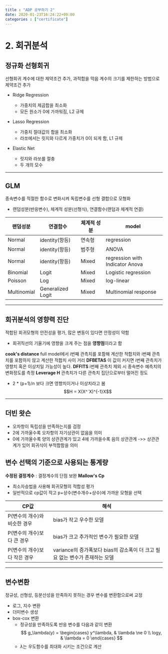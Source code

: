 ```yaml
---
title : "ADP 공부하기 2"
date: 2020-01-23T16:24:22+09:00
categories : ["certificate"]
---
```


# 2. 회귀분석

## 정규화 선형회귀
선형회귀 계수에 대한 제약조건 추가, 과적합을 막음
계수의 크기를 제한하는 방법으로 제약조건 추가

- Ridge Regression
    - 가중치의 제곱합을 최소화
    - 모든 원소가 0에 가까워짐, L2 규제

-  Lasso Regression
    - 가중치 절대값의 합을 최소화
    - 라쏘에서는 릿지와 다르게 가중치가 0이 되게 함, L1 규제

-  Elastic Net
    - 릿지와 라쏘를 절충
    - 두 개의 모수

---
## GLM
종속변수를 적절한 함수로 변화시켜 독립변수를 선형 결합으로 모형화
- 랜덤성분(반응변수), 체계적 성분(선형식), 연결함수(랜덤과 체계적 연결)

|랜덤성분|연결함수|체계적 성분|model|
|-|-|-|-|
|Normal|identity(항등)|연속형|regression|
|Normal|identity(항등)|범주형|ANOVA|
|Normal|identity(항등)|Mixed|regression with Indicator Anova|
|Binomial|Logit|Mixed|Logistic regression|
|Poisson|Log|Mixed|log-linear|
|Multinomial|Generalized Logit|Mixed|Multinomial response|

---
## 회귀분석의 영향력 진단
적합된 회귀모형의 안전성을 평가, 많은 변동이 있다면 안정성이 약함
- 회귀직선의 기울기에 영향을 크게 주는 점을 **영향점**이라고 함

**cook's distance**
full model에서 i번째 관측치를 포함해 계산한 적합치와 i번째 관측치를 포함하지 않고 계산한 적합치 사이 거리
**DFBETAS**
이 값이 커지면 i번째 관측치가 영향치 혹은 이상치일 가능성이 높다.
**DFFITS**
i번째 관측치 제외 시 종속변수 예측치의 변화정도를 측정
**Leverage H**
관측치가 다른 관측치 집단으로부터 떨어진 정도
- 2 * (p+1)/n 보다 크면 영향치이거나 이상치라고 봄
$$H = X(X^`X)^{-1}X$$

---

## 더빈 왓슨
 - 오차항이 독립성을 만족하는지를 검정
 - 2에 가까울수록 오차항의 자기상관이 없음을 의미
 - 0에 가까울수록 양의 상관관계가 있고 4에 가까을수록 음의 상관관계
 ->> 상관관계가 있어 회귀식이 부적합함을 의미

## 변수 선택의 기준으로 사용되는 통계량
**수정된 결정계수** : 결정계수의 단점 보완
**Mallow's Cp** 
- 최소자승법을 사용해 회귀모형의 적합성 평가
- 일반적으로 cp값이 작고 p+상수(변수개수+상수)에 가까운 모형을 선택

|CP값|해석|
|-|-|
|P(변수의 개수)와 비슷한 경우| bias가 작고 우수한 모델|
|P(변수의 개수)보다 큰 경우| bias가 크고 추가적인 변수가 필요한 모델|
|P(변수의 개수)보다 작은 경우| variance의 증가폭보다 bias의 감소폭이 더 크고 필요 없는 변수가 존재하는 모델|
---

## 변수변환
정규성, 선형성, 등분산성을 만족하지 못하는 경우 변수를 변환함으로써 교정
- 로그, 지수 변환
- 더미변수 생성
- box-cox 변환
    - 정규성을 만족하도록 반응 변수를 다음과 같이 변환
    $$
    g_\lambda(y) =
\begin{cases}
y^\lambda, & \lambda \ne 0 \\
logy, & \lambda = 0
\end{cases}
    $$
    - $\lambda$는 우도함수를 최대화 시키는 조건으로 계산